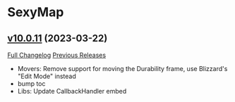 # SexyMap

## [v10.0.11](https://github.com/funkydude/SexyMap/tree/v10.0.11) (2023-03-22)
[Full Changelog](https://github.com/funkydude/SexyMap/compare/v10.0.10...v10.0.11) [Previous Releases](https://github.com/funkydude/SexyMap/releases)

- Movers: Remove support for moving the Durability frame, use Blizzard's "Edit Mode" instead  
- bump toc  
- Libs: Update CallbackHandler embed  
